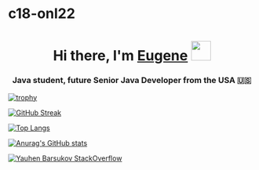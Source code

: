 # c18-onl22

<h1 align="center">Hi there, I'm <a href="https://github.com/barsukovmd" target="_top">Eugene</a>
<img src="file:///Users/yauhenbarsukov/Downloads/kuma.svg" height="40"/></h1>
<h3 align="center">Java student, future Senior Java Developer from the USA 🇺🇸</h3>

[![trophy](https://github-profile-trophy.vercel.app/?username=barsukovmd)](https://github.com/ryo-ma/github-profile-trophy)

[![GitHub Streak](https://github-readme-streak-stats.herokuapp.com/?user=barsukovmd)](https://git.io/streak-stats)

[![Top Langs](https://github-readme-stats.vercel.app/api/top-langs/?username=barsukovmd)](https://github.com/anuraghazra/github-readme-stats)

[![Anurag's GitHub stats](https://github-readme-stats.vercel.app/api?username=barsukovmd)](https://github.com/anuraghazra/github-readme-stats)

[![Yauhen Barsukov StackOverflow](https://github-readme-stackoverflow.vercel.app/?userID=20788591)](https://stackoverflow.com/users/20788591/barsukovmd) 
